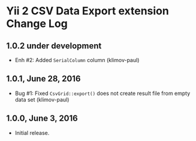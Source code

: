 Yii 2 CSV Data Export extension Change Log
==========================================

1.0.2 under development
-----------------------

- Enh #2: Added `SerialColumn` column (klimov-paul)


1.0.1, June 28, 2016
--------------------

- Bug #1: Fixed `CsvGrid::export()` does not create result file from empty data set (klimov-paul)


1.0.0, June 3, 2016
-------------------

- Initial release.
